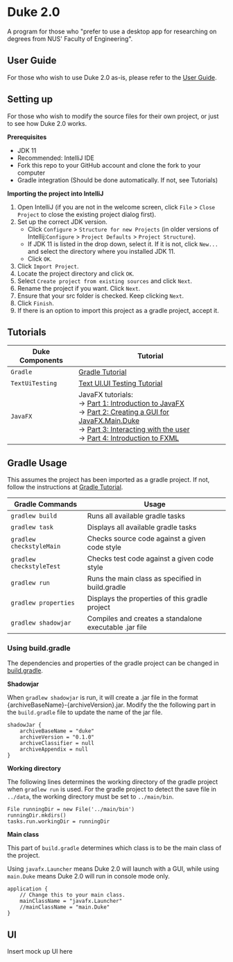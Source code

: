 # Duke 2.0

A program for those who "prefer to use a desktop app for researching on degrees from NUS' Faculty of Engineering".

## User Guide

For those who wish to use Duke 2.0 as-is, please refer to the [User Guide](docs/README.md).

## Setting up

For those who wish to modify the source files for their own project, or just to see how Duke 2.0 works.

**Prerequisites**

* JDK 11
* Recommended: IntelliJ IDE
* Fork this repo to your GitHub account and clone the fork to your computer
* Gradle integration (Should be done automatically. If not, see Tutorials)

**Importing the project into IntelliJ**

1. Open IntelliJ (if you are not in the welcome screen, click `File` > `Close Project` to close the existing project dialog first).
1. Set up the correct JDK version.
   * Click `Configure` > `Structure for new Projects` (in older versions of Intellij:`Configure` > `Project Defaults` > `Project Structure`).
   * If JDK 11 is listed in the drop down, select it. If it is not, click `New...` and select the directory where you installed JDK 11.
   * Click `OK`.
1. Click `Import Project`.
1. Locate the project directory and click `OK`.
1. Select `Create project from existing sources` and click `Next`.
1. Rename the project if you want. Click `Next`.
1. Ensure that your src folder is checked. Keep clicking `Next`.
1. Click `Finish`.
1. If there is an option to import this project as a gradle project, accept it.

## Tutorials 

Duke Components | Tutorial
---------------|---------------
`Gradle` | [Gradle Tutorial](tutorials/gradleTutorial.md)
`TextUiTesting` | [Text UI.UI Testing Tutorial](tutorials/textUiTestingTutorial.md)
`JavaFX` | JavaFX tutorials:<br>→ [Part 1: Introduction to JavaFX][fx1]<br>→ [Part 2: Creating a GUI for JavaFX.Main.Duke][fx2]<br>→ [Part 3: Interacting with the user][fx3]<br>→ [Part 4: Introduction to FXML][fx4]

[fx1]: <tutorials/javaFxTutorialPart1.md>
[fx2]: <tutorials/javaFxTutorialPart2.md>
[fx3]: <tutorials/javaFxTutorialPart3.md>
[fx4]: <tutorials/javaFxTutorialPart4.md>

## Gradle Usage

This assumes the project has been imported as a gradle project. If not, follow the instructions at [Gradle Tutorial](tutorials/gradleTutorial.md).

Gradle Commands | Usage
-----------------|--------------------
`gradlew build` | Runs all available gradle tasks
`gradlew task`| Displays all available gradle tasks
`gradlew checkstyleMain` | Checks source code against a given code style
`gradlew checkstyleTest` | Checks test code against a given code style
`gradlew run` | Runs the main class as specified in build.gradle
`gradlew properties` | Displays the properties of this gradle project
`gradlew shadowjar` | Compiles and creates a standalone executable .jar file

### Using build.gradle
The dependencies and properties of the gradle project can be changed in [build.gradle](build.gradle).

**Shadowjar**

When `gradlew shadowjar` is run, it will create a .jar file in the format {archiveBaseName}-{archiveVersion}.jar.
Modify the the following part in the `build.gradle` file to update the name of the jar file.
```
shadowJar {
	archiveBaseName = "duke"
	archiveVersion = "0.1.0"
	archiveClassifier = null
	archiveAppendix = null
}
```
**Working directory**

The following lines determines the working directory of the gradle project when `gradlew run` is used.
For the gradle project to detect the save file in `../data`, the working directory must be set to `../main/bin`.
```
File runningDir = new File('../main/bin')
runningDir.mkdirs()
tasks.run.workingDir = runningDir
```
**Main class**

This part of `build.gradle` determines which class is to be the main class of the project. 

Using `javafx.Launcher` means Duke 2.0 will launch with a GUI, while using `main.Duke` means Duke 2.0 will run in console mode only.
```
application {
	// Change this to your main class.
	mainClassName = "javafx.Launcher"
	//mainClassName = "main.Duke"
}
```

## UI

Insert mock up UI here
